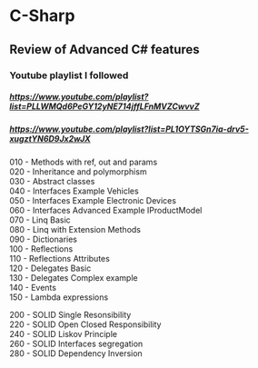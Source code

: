 # C-Sharp
## Review of Advanced C# features  

### Youtube playlist I followed  
##### https://www.youtube.com/playlist?list=PLLWMQd6PeGY12yNE714jffLFnMVZCwvvZ
##### https://www.youtube.com/playlist?list=PL1OYTSGn7ia-drv5-xugztYN6D9Jx2wJX  
010 - Methods with ref, out and params  
020 - Inheritance and polymorphism  
030 - Abstract classes  
040 - Interfaces Example Vehicles  
050 - Interfaces Example Electronic Devices  
060 - Interfaces Advanced Example IProductModel  
070 - Linq Basic  
080 - Linq with Extension Methods  
090 - Dictionaries  
100 - Reflections  
110 - Reflections Attributes  
120 - Delegates Basic  
130 - Delegates Complex example   
140 - Events  
150 - Lambda expressions  

200 - SOLID Single Resonsibility  
220 - SOLID Open Closed Responsibility  
240 - SOLID Liskov Principle  
260 - SOLID Interfaces segregation  
280 - SOLID Dependency Inversion  
